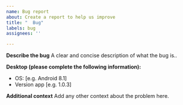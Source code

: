```yaml
---
name: Bug report
about: Create a report to help us improve
title: "  Bug"
labels: bug
assignees: ''

---
```


**Describe the bug**
A clear and concise description of what the bug is..

**Desktop (please complete the following information):** 
 - OS: [e.g. Android 8.1]
 - Version app [e.g. 1.0.3]

**Additional context**
Add any other context about the problem here.
